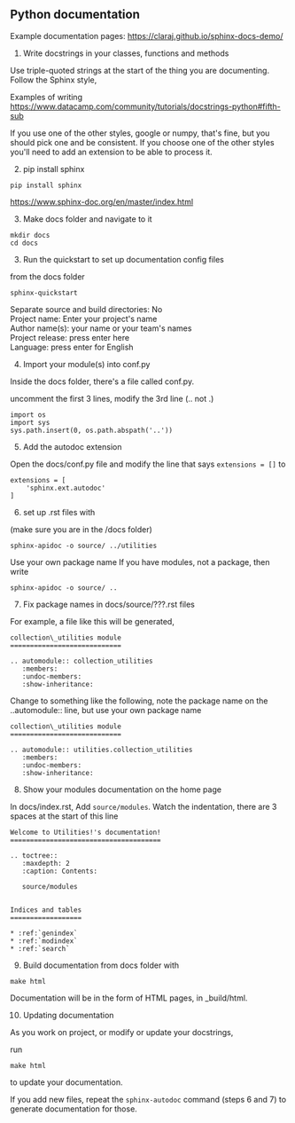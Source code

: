 ## Python documentation

Example documentation pages: https://claraj.github.io/sphinx-docs-demo/


1. Write docstrings in your classes, functions and methods

Use triple-quoted strings at the start of the thing you are documenting. Follow the Sphinx style, 

Examples of writing 
https://www.datacamp.com/community/tutorials/docstrings-python#fifth-sub

If you use one of the other styles, google or numpy, that's fine, but you should pick one and be consistent. If you choose one of the other styles you'll need to add an extension to be able to process it. 

2. pip install sphinx

`pip install sphinx`

https://www.sphinx-doc.org/en/master/index.html

3. Make docs folder and navigate to it

```
mkdir docs
cd docs 
```

3. Run the quickstart to set up documentation config files

from the docs folder 

`sphinx-quickstart`

Separate source and build directories: No  
Project name: Enter your project's name  
Author name(s): your name or your team's names  
Project release: press enter here  
Language: press enter for English  


4. Import your module(s) into conf.py

Inside the docs folder, there's a file called conf.py.

uncomment the first 3 lines, modify the 3rd line (.. not .) 

```
import os
import sys
sys.path.insert(0, os.path.abspath('..'))
```

5. Add the autodoc extension

Open the docs/conf.py file and modify the line that says `extensions = []` to 

```
extensions = [
    'sphinx.ext.autodoc'
]
```


6. set up .rst files with

(make sure you are in the /docs folder)

`sphinx-apidoc -o source/ ../utilities`

Use your own package name 
If you have modules, not a package, then write 

`sphinx-apidoc -o source/ ..`


7. Fix package names in docs/source/???.rst files 

For example, a file like this will be generated,

```
collection\_utilities module
============================

.. automodule:: collection_utilities
   :members:
   :undoc-members:
   :show-inheritance:
```

Change to something like the following, note the package name on the ..automodule:: line, but use your own package name  

```
collection\_utilities module
============================

.. automodule:: utilities.collection_utilities
   :members:
   :undoc-members:
   :show-inheritance:
```

8.  Show your modules documentation on the home page

In docs/index.rst, Add `source/modules`. Watch the indentation, there are 3 spaces at the start of this line

```
Welcome to Utilities!'s documentation!
======================================

.. toctree::
   :maxdepth: 2
   :caption: Contents:
   
   source/modules


Indices and tables
==================

* :ref:`genindex`
* :ref:`modindex`
* :ref:`search`
```


9. Build documentation from docs folder with 

`make html`

Documentation will be in the form of HTML pages, in _build/html.


10. Updating documentation

As you work on project, or modify or update your docstrings,

run 

`make html`

to update your documentation.

If you add new files, repeat the `sphinx-autodoc` command (steps 6 and 7) to generate documentation for those. 



